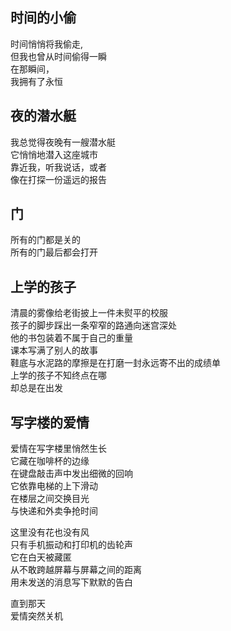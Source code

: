 ## 时间的小偷
时间悄悄将我偷走,  
但我也曾从时间偷得一瞬  
在那瞬间，   
我拥有了永恒

## 夜的潜水艇
我总觉得夜晚有一艘潜水艇  
它悄悄地潜入这座城市  
靠近我，听我说话，或者  
像在打探一份遥远的报告

## 门
所有的门都是关的  
所有的门最后都会打开


## 上学的孩子
清晨的雾像给老街披上一件未熨平的校服  
孩子的脚步踩出一条窄窄的路通向迷宫深处  
他的书包装着不属于自己的重量  
课本写满了别人的故事  
鞋底与水泥路的摩擦是在打磨一封永远寄不出的成绩单  
上学的孩子不知终点在哪  
却总是在出发

## 写字楼的爱情
爱情在写字楼里悄然生长  
它藏在咖啡杯的边缘  
在键盘敲击声中发出细微的回响  
它依靠电梯的上下滑动  
在楼层之间交换目光  
与快递和外卖争抢时间  

这里没有花也没有风  
只有手机振动和打印机的齿轮声  
它在白天被藏匿  
从不敢跨越屏幕与屏幕之间的距离  
用未发送的消息写下默默的告白  

直到那天  
爱情突然关机
